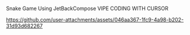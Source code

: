 Snake Game Using JetBackCompose 
VIPE CODING WITH CURSOR


https://github.com/user-attachments/assets/046aa367-1fc9-4a98-b202-31d93d682267


